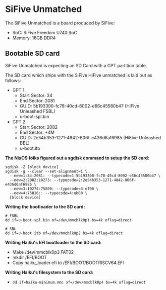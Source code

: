 # SiFive Unmatched

The SiFive Unmatched is a board produced by SiFive:

* SoC: SiFive Freedom U740 SoC
* Memory: 16GB DDR4

## Bootable SD card

SiFive Unmatched is expecting an SD Card with a GPT partition table.

The SD card which ships with the SiFive HiFive unmatched is laid out as follows:

* GPT 1
  * Start Sector: 34
  * End Sector: 2081
  * GUID: 5b193300-fc78-40cd-8002-e86c45580b47 (HiFive Unleashed FSBL)
  * u-boot-spl.bin
* GPT 2
  * Start Sector: 2082
  * End Sector: +4M
  * GUID: 2e54b353-1271-4842-806f-e436d6af6985 (HiFive Unleashed BBL)
  * u-boot.itb

**The NixOS folks figured out a sgdisk command to setup the SD card:**
```
sgdisk -Z [block device]
sgdisk -g --clear --set-alignment=1 \
  --new=1:34:2081: --typecode=1:5b193300-fc78-40cd-8002-e86c45580b47 \
  --new=2:2082:10273: --typecode=2:2e54b353-1271-4842-806f-e436d6af6985 \
  --new=3:10274:75809: --typecode=3:ef00 \
  --new=4:75810:: --typecode=4:eb00 \
  [block device]
```

**Writing the bootloader to the SD card:**
```
# FSBL
dd if=u-boot-spl.bin of=/dev/mmcblk0p1 bs=4k oflag=direct

# SBL
dd if=u-boot.itb of=/dev/mmcblk0p2 bs=4k oflag=direct
```

**Writing Haiku's EFI bootloader to the SD card:**
* Make /dev/mmcblk0p3 FAT32
* mkdir /EFI/BOOT
* Copy haiku_loader.efi to /EFI/BOOT/BOOTRISCV64.EFI

**Writing Haiku's filesystem to the SD card:**
* ```dd if=haiku-minimum.mmc of=/dev/mmcblk0p4 bs=4k oflag=direct```
